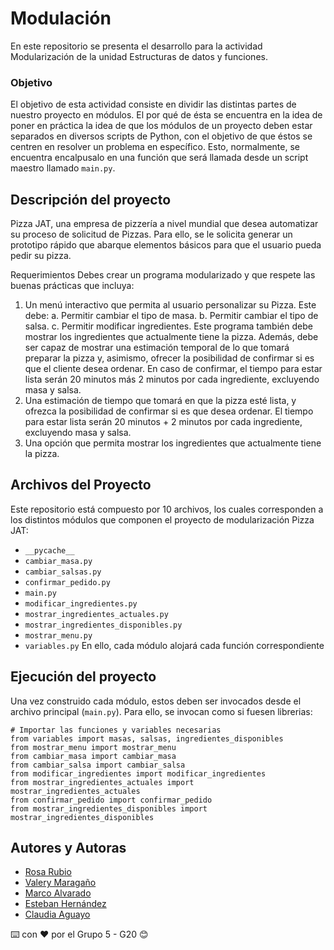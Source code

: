 # Modulación
En este repositorio se presenta el desarrollo para la actividad Modularización de la unidad Estructuras de datos y funciones.

### Objetivo
El objetivo de esta actividad consiste en dividir las distintas partes de nuestro proyecto en módulos. El por qué de ésta se encuentra en la idea de poner en práctica la idea de que los módulos de un proyecto deben estar separados en diversos scripts de Python, con el objetivo de que éstos se centren en resolver un problema en específico. Esto, normalmente, se encuentra encalpusalo en una función que será llamada desde un script maestro llamado ```main.py```.

## Descripción del proyecto
Pizza JAT, una empresa de pizzería a nivel mundial que desea automatizar su proceso de solicitud de Pizzas. Para ello, se le solicita generar un prototipo rápido que abarque elementos básicos para que el usuario pueda pedir su pizza.

Requerimientos
Debes crear un programa modularizado y que respete las buenas prácticas que incluya:
1. Un menú interactivo que permita al usuario personalizar su Pizza. Este debe:
a. Permitir cambiar el tipo de masa.
b. Permitir cambiar el tipo de salsa.
c. Permitir modificar ingredientes.
Este programa también debe mostrar los ingredientes que actualmente tiene la pizza. Además, debe ser capaz de mostrar una estimación temporal de lo que tomará preparar la pizza y, asimismo, ofrecer la posibilidad de confirmar si es que el cliente desea ordenar. En caso de confirmar, el tiempo para estar lista serán 20 minutos más 2 minutos por cada ingrediente, excluyendo masa y salsa. 
2. Una estimación de tiempo que tomará en que la pizza esté lista, y ofrezca la posibilidad de confirmar si es que desea ordenar. El tiempo para estar lista serán 20 minutos + 2 minutos por cada ingrediente, excluyendo masa y salsa.
3. Una opción que permita mostrar los ingredientes que actualmente tiene la pizza. 

## Archivos del Proyecto
Este repositorio está compuesto por 10 archivos, los cuales corresponden a los distintos módulos que componen el proyecto de modularización Pizza JAT:

  - ```__pycache__```
  - ```cambiar_masa.py```
  - ```cambiar_salsas.py```
  - ```confirmar_pedido.py```
  - ```main.py```
  - ```modificar_ingredientes.py```
  - ```mostrar_ingredientes_actuales.py```
  - ```mostrar_ingredientes_disponibles.py```
  - ```mostrar_menu.py```
  - ```variables.py```
En ello, cada módulo alojará cada función correspondiente

## Ejecución del proyecto
Una vez construido cada módulo, estos deben ser invocados desde el archivo principal (```main.py```). Para ello, se invocan como si fuesen librerias:

```
# Importar las funciones y variables necesarias
from variables import masas, salsas, ingredientes_disponibles
from mostrar_menu import mostrar_menu
from cambiar_masa import cambiar_masa
from cambiar_salsa import cambiar_salsa
from modificar_ingredientes import modificar_ingredientes
from mostrar_ingredientes_actuales import mostrar_ingredientes_actuales
from confirmar_pedido import confirmar_pedido
from mostrar_ingredientes_disponibles import mostrar_ingredientes_disponibles
```


## Autores y Autoras

- [Rosa Rubio](https://github.com/PaulinaRubioP)
- [Valery Maragaño](https://github.com/Valyxp)
- [Marco Alvarado](https://github.com/7pixel-cl)
- [Esteban Hernández](https://github.com/stivhc)
- [Claudia Aguayo](https://github.com/aguayo40)

⌨️ con ❤️ por el Grupo 5 - G20 😊
